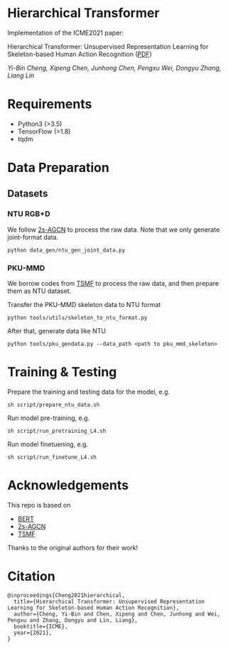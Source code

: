 # Hierarchical Transformer

Implementation of the ICME2021 paper:

Hierarchical Transformer: Unsupervised Representation Learning for Skeleton-based Human Action Recognition ([PDF]())

*Yi-Bin Cheng, Xipeng Chen, Junhong Chen, Pengxu Wei, Dongyu Zhang, Liang Lin*

# Requirements

- Python3 (>3.5)
- TensorFlow (>1.8)
- tqdm

# Data Preparation

## Datasets

### NTU RGB+D

We follow [2s-AGCN](https://github.com/lshiwjx/2s-AGCN) to process the raw data. Note that we only generate joint-format data.

```
python data_gen/ntu_gen_joint_data.py
```

### PKU-MMD

We borrow codes from [TSMF](https://github.com/bruceyo/TSMF) to process the raw data, and then prepare them as NTU dataset.
 

Transfer the PKU-MMD skeleton data to NTU format
```
python tools/utils/skeleton_to_ntu_format.py
```

After that, generate data like NTU
```
python tools/pku_gendata.py --data_path <path to pku_mmd_skeleton>
```

# Training & Testing

Prepare the training and testing data for the model, e.g.
```
sh script/prepare_ntu_data.sh
```

Run model pre-training, e.g.
```
sh script/run_pretraining_L4.sh
```

Run model finetuening, e.g.
```
sh script/run_finetune_L4.sh
```

# Acknowledgements

This repo is based on

- [BERT](https://github.com/google-research/bert)
- [2s-AGCN](https://github.com/lshiwjx/2s-AGCN)
- [TSMF](https://github.com/bruceyo/TSMF)

Thanks to the original authors for their work!

# Citation

```
@inproceedings{Cheng2021hierarchical,
  title={Hierarchical Transformer: Unsupervised Representation Learning for Skeleton-based Human Action Recognition},  
  author={Cheng, Yi-Bin and Chen, Xipeng and Chen, Junhong and Wei, Pengxu and Zhang, Dongyu and Lin, Liang},  
  booktitle={ICME},  
  year={2021},  
}
```